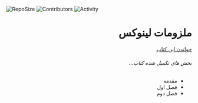 ![RepoSize](https://img.shields.io/github/repo-size/malijani/linux-essentials.svg?style=flat-square) ![Contributors](https://img.shields.io/github/contributors/malijani/linux-essentials.svg?style=flat-square) ![Activity](https://img.shields.io/github/commit-activity/w/malijani/linux-essentials.svg?style=flat-square)

<div dir="rtl"><h1>ملزومات لینوکس</h1></div>
<div dir="rtl"><a href="https://malijani.github.io/linux-essentials">خواندن این کتاب</a></div>

<div dir="rtl">
<h6>بخش های تکمیل شده کتاب...</h6>
<ul>
<li>مقدمه</li>
<li>فصل اول</li>
<li>فصل دوم</li>
</ul>

<div>

